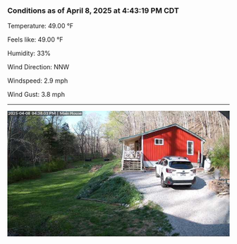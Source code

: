 ### Conditions as of April 8, 2025 at 4:43:19 PM CDT 

Temperature: 49.00 &deg;F

Feels like: 49.00 &deg;F

Humidity: 33%

Wind Direction: NNW

Windspeed: 2.9 mph

Wind Gust: 3.8 mph

---

<img src="./images/latest.jpeg"/>

